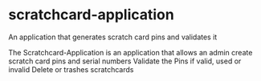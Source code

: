 # scratchcard-application
An application that generates scratch card pins and validates it

The Scratchcard-Application is an application that allows an admin create scratch card pins and serial numbers
Validate the Pins if valid, used or invalid
Delete or trashes scratchcards
